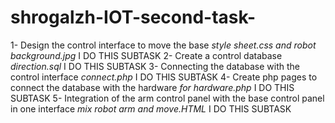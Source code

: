 # shrogalzh-IOT-second-task-
1- Design the control interface to move the base
*style sheet.css and robot background.jpg* I DO THIS SUBTASK
2- Create a control database
*direction.sql*  I DO THIS SUBTASK
3- Connecting the database with the control interface
*connect.php*  I DO THIS SUBTASK
4- Create php pages to connect the database with the hardware
*for hardware.php*  I DO THIS SUBTASK
5- Integration of the arm control panel with the base control panel in one interface
*mix robot arm and move.HTML* I DO THIS SUBTASK
